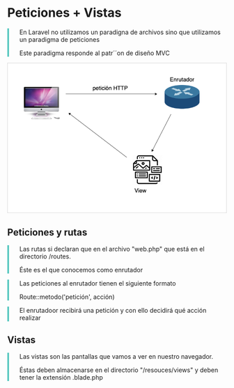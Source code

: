 # Peticiones + Vistas

<div style="border-left:solid 4px #5CC9C1; padding-left: 24px">
<p>En Laravel no utilizamos un paradigna de archivos sino que utilizamos un paradigma de peticiones</p>  
<p>Este paradigma responde al patr´´on de diseño MVC</p>
</div>

<div style="text-align: center;"> 
    <img src="../imagenes/peticiones.png"> 
</div>

## Peticiones y rutas
<div style="border-left:solid 4px #5CC9C1; padding-left: 24px">
    <p>Las rutas si declaran que en el archivo "web.php" que está en el directorio /routes.</p>
    <p>Éste es el que conocemos como enrutador</p>
</div>
<div style="border-left:solid 4px #5CC9C1; padding-left: 24px">
    <p>Las peticiones al enrutador tienen el siguiente formato</p>
    Route::metodo('petición', acción)
</div>

<div style="border-left:solid 4px #5CC9C1; padding-left: 24px">
<p>
    El enrutadoor recibirá una petición y con ello decidirá qué acción realizar
</p>
</div>

## Vistas
<div style="border-left:solid 4px #5CC9C1; padding-left: 24px">
    <p>
        Las vistas son las pantallas que vamos a ver en nuestro navegador.
    </p>
    <p>
        Éstas deben almacenarse en el directorio 
        "/resouces/views" y deben tener la extensión .blade.php
    </p>

</div>


